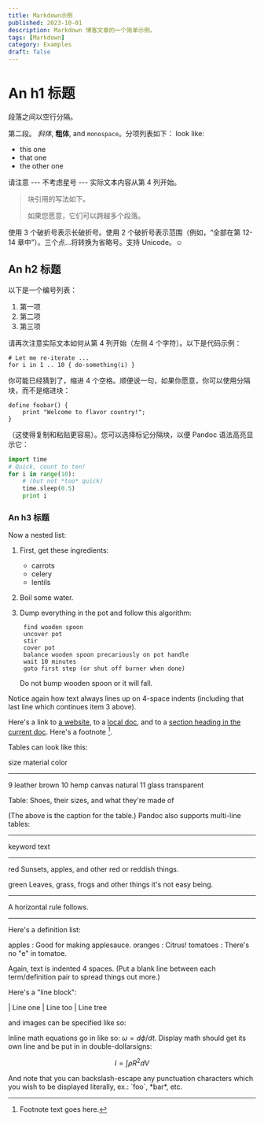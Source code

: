 ```yaml
---
title: Markdown示例
published: 2023-10-01
description: Markdown 博客文章的一个简单示例。
tags: [Markdown]
category: Examples
draft: false
---
```


# An h1 标题

段落之间以空行分隔。

第二段。 _*斜体*_, **粗体**, and `monospace`。分项列表如下：
look like:

- this one
- that one
- the other one

请注意 --- 不考虑星号 --- 实际文本内容从第 4 列开始。

> 块引用的写法如下。
> 
>如果您愿意，它们可以跨越多个段落。

使用 3 个破折号表示长破折号。使用 2 个破折号表示范围（例如，“全部在第 12-14 章中”）。三个点...将转换为省略号。支持 Unicode。☺

## An h2 标题

以下是一个编号列表：

1. 第一项
2. 第二项
3. 第三项

请再次注意实际文本如何从第 4 列开始（左侧 4 个字符）。以下是代码示例：

    # Let me re-iterate ...
    for i in 1 .. 10 { do-something(i) }

你可能已经猜到了，缩进 4 个空格。顺便说一句，如果你愿意，你可以使用分隔块，而不是缩进块：

```
define foobar() {
    print "Welcome to flavor country!";
}
```

（这使得复制和粘贴更容易）。您可以选择标记分隔块，以便 Pandoc 语法高亮显示它：

```python
import time
# Quick, count to ten!
for i in range(10):
    # (but not *too* quick)
    time.sleep(0.5)
    print i
```

### An h3 标题

Now a nested list:

1. First, get these ingredients:

    - carrots
    - celery
    - lentils

2. Boil some water.

3. Dump everything in the pot and follow
    this algorithm:

        find wooden spoon
        uncover pot
        stir
        cover pot
        balance wooden spoon precariously on pot handle
        wait 10 minutes
        goto first step (or shut off burner when done)

    Do not bump wooden spoon or it will fall.

Notice again how text always lines up on 4-space indents (including
that last line which continues item 3 above).

Here's a link to [a website](http://foo.bar), to a [local
doc](local-doc.html), and to a [section heading in the current
doc](#an-h2-header). Here's a footnote [^1].

[^1]: Footnote text goes here.

Tables can look like this:

size material color

---

9 leather brown
10 hemp canvas natural
11 glass transparent

Table: Shoes, their sizes, and what they're made of

(The above is the caption for the table.) Pandoc also supports
multi-line tables:

---

keyword text

---

red Sunsets, apples, and
other red or reddish
things.

green Leaves, grass, frogs
and other things it's
not easy being.

---

A horizontal rule follows.

---

Here's a definition list:

apples
: Good for making applesauce.
oranges
: Citrus!
tomatoes
: There's no "e" in tomatoe.

Again, text is indented 4 spaces. (Put a blank line between each
term/definition pair to spread things out more.)

Here's a "line block":

| Line one
| Line too
| Line tree

and images can be specified like so:

[//]: # (![example image]&#40;./demo-banner.png "An exemplary image"&#41;)

Inline math equations go in like so: $\omega = d\phi / dt$. Display
math should get its own line and be put in in double-dollarsigns:

$$I = \int \rho R^{2} dV$$

And note that you can backslash-escape any punctuation characters
which you wish to be displayed literally, ex.: \`foo\`, \*bar\*, etc.
